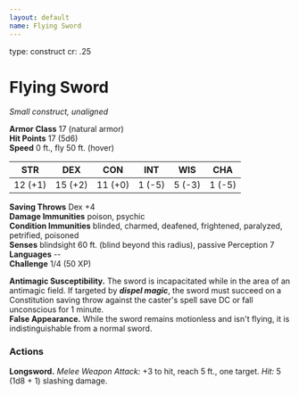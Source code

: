 ```yaml
---
layout: default
name: Flying Sword
---
```

type: construct
cr: .25

# Flying Sword 
_Small construct, unaligned_

**Armor Class** 17 (natural armor)    
**Hit Points** 17 (5d6)    
**Speed** 0 ft., fly 50 ft. (hover) 

| STR      | DEX     | CON      | INT     | WIS     | CHA     |
|----------|---------|----------|---------|---------|---------|
| 12 (+1)  | 15 (+2) | 11 (+0)  | 1 (-5)  | 5 (-3)  | 1 (-5)  |

**Saving Throws** Dex +4    
**Damage Immunities** poison, psychic    
**Condition Immunities** blinded, charmed, deafened, frightened, paralyzed, petrified, poisoned    
**Senses** blindsight 60 ft. (blind beyond this radius), passive Perception 7    
**Languages** --    
**Challenge** 1/4 (50 XP) 

**Antimagic Susceptibility.** The sword is incapacitated while in the area of an antimagic field. If targeted by **_dispel magic_**, the sword must succeed on a Constitution saving throw against the caster's spell save DC or fall unconscious for 1 minute.    
**False Appearance.** While the sword remains motionless and isn't flying, it is indistinguishable from a normal sword. 

### Actions 
**Longsword.** _Melee Weapon Attack:_ +3 to hit, reach 5 ft., one target. _Hit:_ 5 (1d8 + 1) slashing damage.
